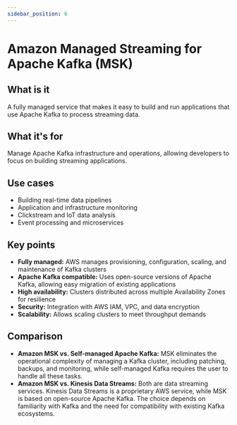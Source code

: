 ```yaml
---
sidebar_position: 6
---
```


# Amazon Managed Streaming for Apache Kafka (MSK)

## What is it
A fully managed service that makes it easy to build and run applications that use Apache Kafka to process streaming data.

## What it's for
Manage Apache Kafka infrastructure and operations, allowing developers to focus on building streaming applications.

## Use cases
- Building real-time data pipelines
- Application and infrastructure monitoring
- Clickstream and IoT data analysis
- Event processing and microservices

## Key points
- **Fully managed:** AWS manages provisioning, configuration, scaling, and maintenance of Kafka clusters
- **Apache Kafka compatible:** Uses open-source versions of Apache Kafka, allowing easy migration of existing applications
- **High availability:** Clusters distributed across multiple Availability Zones for resilience
- **Security:** Integration with AWS IAM, VPC, and data encryption
- **Scalability:** Allows scaling clusters to meet throughput demands

## Comparison
- **Amazon MSK vs. Self-managed Apache Kafka:** MSK eliminates the operational complexity of managing a Kafka cluster, including patching, backups, and monitoring, while self-managed Kafka requires the user to handle all these tasks.
- **Amazon MSK vs. Kinesis Data Streams:** Both are data streaming services. Kinesis Data Streams is a proprietary AWS service, while MSK is based on open-source Apache Kafka. The choice depends on familiarity with Kafka and the need for compatibility with existing Kafka ecosystems. 